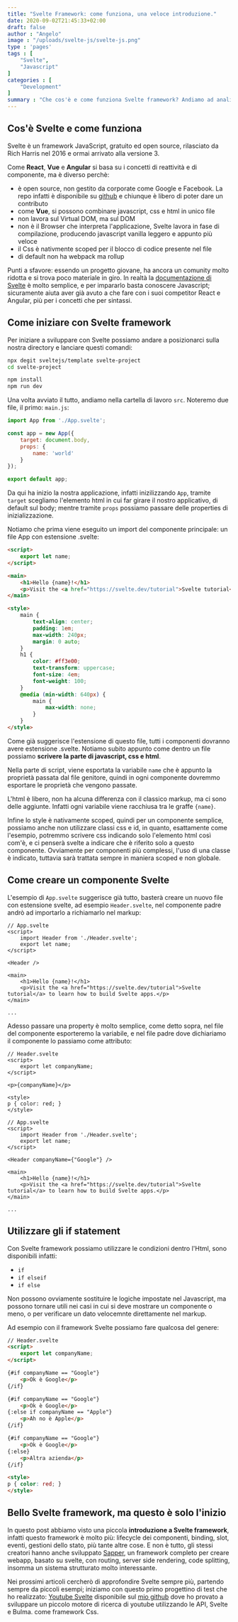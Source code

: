 ```yaml
---
title: "Svelte Framework: come funziona, una veloce introduzione."
date: 2020-09-02T21:45:33+02:00
draft: false
author : "Angelo"
image : "/uploads/svelte-js/svelte-js.png"
type : 'pages'
tags : [
    "Svelte",
    "Javascript"
]
categories : [
    "Development"
]
summary : "Che cos'è e come funziona Svelte framework? Andiamo ad analizzare come funziona questo framework che fa dei suoi punti forti la reattività, la semplicità e velocità."
---
```


## Cos'è Svelte e come funziona
Svelte è un framework JavaScript, gratuito ed open source, rilasciato da Rich Harris nel 2016 e ormai arrivato alla versione 3. 

Come **React**, **Vue** e **Angular** si basa su i concetti di reattività e di componente, ma è diverso perchè:
- è open source, non gestito da corporate come Google e Facebook. La repo infatti è disponibile su [github](https://github.com/sveltejs/svelte) e chiunque è libero di poter dare un contributo
- come **Vue**, si possono combinare javascript, css e html in unico file
- non lavora sul Virtual DOM, ma sul DOM
- non è il Browser che interpreta l'applicazione, Svelte lavora in fase di compilazione, producendo javascript vanilla leggero e appunto più veloce
- il Css è nativmente scoped per il blocco di codice presente nel file
- di default non ha webpack ma rollup

Punti a sfavore: essendo un progetto giovane, ha ancora un comunity molto ridotta e si trova poco materiale in giro. In realtà la [documentazione di Svelte](https://svelte.dev/docs) è molto semplice, e per impararlo basta conoscere Javascript; sicuramente aiuta aver già avuto a che fare con i suoi competitor React e Angular, più per i concetti che per sintassi.

## Come iniziare con Svelte framework
Per iniziare a sviluppare con Svelte possiamo andare a posizionarci sulla nostra directory e lanciare questi comandi:
```bash
npx degit sveltejs/template svelte-project
cd svelte-project

npm install
npm run dev
```

Una volta avviato il tutto, andiamo nella cartella di lavoro `src`. Noteremo due file, il primo: `main.js`:
```js
import App from './App.svelte';

const app = new App({
	target: document.body,
	props: {
		name: 'world'
	}
});

export default app;
```
Da qui ha inizio la nostra applicazione, infatti inizilizzando `App`, tramite `target` scegliamo l'elemento html in cui far girare il nostro applicativo, di default sul body; mentre tramite `props` possiamo passare delle properties di inizializzazione.

Notiamo che prima viene eseguito un import del componente principale: un file App con estensione .svelte:

```html
<script>
	export let name;
</script>

<main>
	<h1>Hello {name}!</h1>
	<p>Visit the <a href="https://svelte.dev/tutorial">Svelte tutorial</a> to learn how to build Svelte apps.</p>
</main>

<style>
	main {
		text-align: center;
		padding: 1em;
		max-width: 240px;
		margin: 0 auto;
	}
	h1 {
		color: #ff3e00;
		text-transform: uppercase;
		font-size: 4em;
		font-weight: 100;
	}
	@media (min-width: 640px) {
		main {
			max-width: none;
		}
	}
</style>
```
Come già suggerisce l'estensione di questo file, tutti i componenti dovranno avere estensione .svelte. Notiamo subito appunto come dentro un file possiamo **scrivere la parte di javascript, css e html**. 

Nella parte di script, viene esportata la variabile `name` che è appunto la proprietà passata dal file genitore, quindi in ogni componente dovremmo esportare le proprietà che vengono passate.

L'html è libero, non ha alcuna differenza con il classico markup, ma ci sono delle aggiunte. Infatti ogni variabile viene racchiusa tra le graffe `{name}`.

Infine lo style è nativamente scoped, quindi per un componente semplice, possiamo anche non utilizzare classi css e id, in quanto, esattamente come l'esempio, potremmo scrivere css indicando solo l'elemento html così com'è, e ci penserà svelte a indicare che è riferito solo a questo componente. Ovviamente per componenti più complessi, l'uso di una classe è indicato, tuttavia sarà trattata sempre in maniera scoped e non globale.

## Come creare un componente Svelte
L'esempio di `App.svelte` suggerisce già tutto, basterà creare un nuovo file con estensione svelte, ad esempio `Header.svelte`, nel componente padre andrò ad importarlo a richiamarlo nel markup:
```vue
// App.svelte
<script>
    import Header from './Header.svelte';
	export let name;
</script>

<Header />

<main>
	<h1>Hello {name}!</h1>
	<p>Visit the <a href="https://svelte.dev/tutorial">Svelte tutorial</a> to learn how to build Svelte apps.</p>
</main>

...

```

Adesso passare una property è molto semplice, come detto sopra, nel file del componente esporteremo la variabile, e nel file padre dove dichiariamo il componente lo passiamo come attributo:
```vue
// Header.svelte
<script>
    export let companyName;
</script>

<p>{companyName}</p>

<style>
p { color: red; }
</style>
```

```vue
// App.svelte
<script>
    import Header from './Header.svelte';
	export let name;
</script>

<Header companyName={"Google"} />

<main>
	<h1>Hello {name}!</h1>
	<p>Visit the <a href="https://svelte.dev/tutorial">Svelte tutorial</a> to learn how to build Svelte apps.</p>
</main>

...

```


## Utilizzare gli if statement
Con Svelte framework possiamo utilizzare le condizioni dentro l'Html, sono disponibili infatti:
- `if`
- `if elseif`
- `if else`

Non possono ovviamente sostituire le logiche impostate nel Javascript, ma possono tornare utili nei casi in cui si deve mostrare un componente o meno, o per verificare un dato velocemnte direttamente nel markup.

Ad esempio con il framework Svelte possiamo fare qualcosa del genere:
```html
// Header.svelte
<script>
    export let companyName;
</script>

{#if companyName == "Google"}
	<p>Ok è Google</p>
{/if}

{#if companyName == "Google"}
	<p>Ok è Google</p>
{:else if companyName == "Apple"}
	<p>Ah no è Apple</p>
{/if}

{#if companyName == "Google"}
	<p>Ok è Google</p>
{:else}
	<p>Altra azienda</p>
{/if}

<style>
p { color: red; }
</style>
```


## Bello Svelte framework, ma questo è solo l'inizio

In questo post abbiamo visto una piccola **introduzione a Svelte framework**, infatti questo framework è molto più: lifecycle dei componenti, binding, slot, eventi, gestioni dello stato, più tante altre cose. E non è tutto, gli stessi creatori hanno anche sviluppato [Sapper](https://sapper.svelte.dev/), un framework completo per creare webapp, basato su svelte, con routing, server side rendering, code splitting, insomma un sistema strutturato molto interessante.

Nei prossimi articoli cercherò di approfondire Svelte sempre più, partendo sempre da piccoli esempi; iniziamo con questo primo progettino di test che ho realizzato: [Youtube Svelte](https://github.com/angepili/youtube-svelte) disponibile sul [mio github](https://github.com/angepili/) dove ho provato a sviluppare un piccolo motore di ricerca di youtube utilizzando le API, Svelte e Bulma. come framework Css.